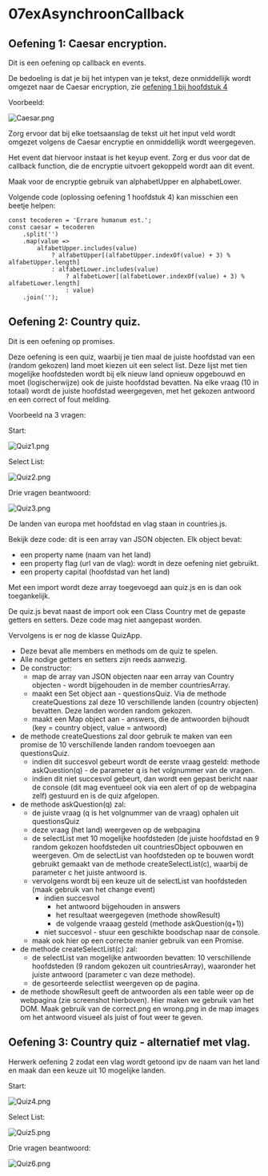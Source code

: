 # 07exAsynchroonCallback
## Oefening 1:  Caesar encryption.
Dit is een oefening op callback en events.

De bedoeling is dat je bij het intypen van je tekst, deze onmiddellijk wordt omgezet naar de Caesar encryption, zie [oefening 1 bij hoofdstuk 4](https://github.com/Web-II/04exCollections#1-caesarcijfer)  

Voorbeeld:

![Caesar.png](/docs/Caesar.png 'Resultaat')

Zorg ervoor dat bij elke toetsaanslag de tekst uit het input veld wordt omgezet volgens de Caesar encryptie en onmiddellijk wordt weergegeven.

Het event dat hiervoor instaat is het keyup event. Zorg er dus voor dat de callback function, die de encryptie uitvoert gekoppeld wordt aan dit event.

Maak voor de encryptie gebruik van alphabetUpper en alphabetLower.

Volgende code (oplossing oefening 1 hoofdstuk 4) kan misschien een beetje helpen:

    const tecoderen = 'Errare humanum est.';
    const caesar = tecoderen
        .split('')
        .map(value => 
            alfabetUpper.includes(value) 
                ? alfabetUpper[(alfabetUpper.indexOf(value) + 3) % alfabetUpper.length]
                : alfabetLower.includes(value) 
                    ? alfabetLower[(alfabetLower.indexOf(value) + 3) % alfabetLower.length]
                    : value)
        .join('');
        
        
## Oefening 2:  Country quiz.
Dit is een oefening op promises.

Deze oefening is een quiz, waarbij je tien maal de juiste hoofdstad van een (random gekozen) land moet kiezen uit een select list. 
Deze lijst met tien mogelijke hoofdsteden wordt bij elk nieuw land opnieuw opgebouwd en moet (logischerwijze) ook de juiste hoofdstad bevatten. Na elke vraag (10 in totaal) wordt de juiste hoofdstad weergegeven, met het gekozen antwoord en een correct of fout melding.

Voorbeeld na 3 vragen:

Start:

![Quiz1.png](/docs/Quiz1.png)

Select List:

![Quiz2.png](/docs/Quiz2.png)

Drie vragen beantwoord:

![Quiz3.png](/docs/Quiz3.png)

De landen van europa met hoofdstad en vlag staan in countries.js. 

Bekijk deze code: dit is een array van JSON objecten. Elk object bevat:
- een property name (naam van het land)
- een property flag (url van de vlag): wordt in deze oefening niet gebruikt.
- een property capital (hoofdstad van het land)

Met een import wordt deze array toegevoegd aan quiz.js en is dan ook toegankelijk.

De quiz.js bevat naast de import ook een Class Country met de gepaste getters en setters. Deze code mag niet aangepast worden.

Vervolgens is er nog de klasse QuizApp. 
- Deze bevat alle members en methods om de quiz te spelen. 
- Alle nodige getters en setters zijn reeds aanwezig.
- De constructor:
    - map de array van JSON objecten naar een array van Country objecten - wordt bijgehouden in de member countriesArray.
    - maakt een Set object aan - questionsQuiz. Via de methode createQuestions zal deze 10 verschillende landen (country objecten) bevatten. Deze landen worden random gekozen.
    - maakt een Map object aan - answers, die de antwoorden bijhoudt (key = country object, value = antwoord)
- de methode createQuestions zal door gebruik te maken van een promise de 10 verschillende landen random toevoegen aan questionsQuiz.
    - indien dit succesvol gebeurt wordt de eerste vraag gesteld: methode askQuestion(q) - de parameter q is het volgnummer van de vragen.
    - indien dit niet succesvol gebeurt, dan wordt een gepast bericht naar de console (dit mag eventueel ook via een alert of op de webpagina zelf) gestuurd en is de quiz afgelopen.
- de methode askQuestion(q) zal:
    - de juiste vraag (q is het volgnummer van de vraag) ophalen uit questionsQuiz
    - deze vraag (het land) weergeven op de webpagina
    - de selectList met 10 mogelijke hoofdsteden (de juiste hoofdstad en 9 random gekozen hoofdsteden uit countriesObject opbouwen en weergeven. Om de selectList van hoofdsteden op te bouwen wordt gebruikt gemaakt van de methode createSelectList(c), waarbij de parameter c het juiste antwoord is.
    - vervolgens wordt bij een keuze uit de selectList van hoofdsteden (maak gebruik van het change event) 
        - indien succesvol
            - het antwoord bijgehouden in answers
            - het resultaat weergegeven (methode showResult)
            - de volgende vraaag gesteld (methode askQuestion(q+1))
        - niet succesvol - stuur een geschikte boodschap naar de console.
    - maak ook hier op een correcte manier gebruik van een Promise.
- de methode createSelectList(c) zal:
    - de selectList van mogelijke antwoorden bevatten: 10 verschillende hoofdsteden (9 random gekozen uit countriesArray), waaronder het juiste antwoord (parameter c van deze methode).
    - de gesorteerde selectlist weergeven op de pagina.
- de methode showResult geeft de antwoorden als een table weer op de webpagina (zie screenshot hierboven). Hier maken we gebruik van het DOM. Maak gebruik van de correct.png en wrong.png in de map images om het antwoord visueel als juist of fout weer te geven.

## Oefening 3:  Country quiz - alternatief met vlag.

Herwerk oefening 2 zodat een vlag wordt getoond ipv de naam van het land en maak dan een keuze uit 10 mogelijke landen.

Start:

![Quiz4.png](/docs/Quiz4.png)

Select List:

![Quiz5.png](/docs/Quiz5.png)

Drie vragen beantwoord:

![Quiz6.png](/docs/Quiz6.png)